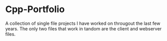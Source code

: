 # Cpp-Portfolio
A collection of single file projects I have worked on througout the last few years.  The only two files that work in tandom are the client and webserver files.
